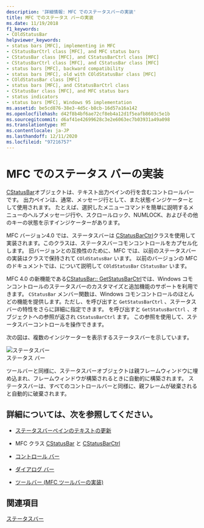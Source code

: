 ```yaml
---
description: '詳細情報: MFC でのステータスバーの実装'
title: MFC でのステータス バーの実装
ms.date: 11/19/2018
f1_keywords:
- COldStatusBar
helpviewer_keywords:
- status bars [MFC], implementing in MFC
- CStatusBarCtrl class [MFC], and MFC status bars
- CStatusBar class [MFC], and CStatusBarCtrl class [MFC]
- CStatusBarCtrl class [MFC], and CStatusBar class [MFC]
- status bars [MFC], backward compatibility
- status bars [MFC], old with COldStatusBar class [MFC]
- COldStatusBar class [MFC]
- status bars [MFC], and CStatusBarCtrl class
- CStatusBar class [MFC], and MFC status bars
- status indicators
- status bars [MFC], Windows 95 implementation
ms.assetid: be5cd876-38e3-4d5c-b8cb-16d57a16a142
ms.openlocfilehash: d42f8b4bf6ae72cf8eb4a12d1f5eafb8603c5e1b
ms.sourcegitcommit: d6af41e42699628c3e2e6063ec7b03931a49a098
ms.translationtype: MT
ms.contentlocale: ja-JP
ms.lasthandoff: 12/11/2020
ms.locfileid: "97216757"
---
```

# <a name="status-bar-implementation-in-mfc"></a>MFC でのステータス バーの実装

[CStatusBar](../mfc/reference/cstatusbar-class.md)オブジェクトは、テキスト出力ペインの行を含むコントロールバーです。 出力ペインは、通常、メッセージ行として、また状態インジケーターとして使用されます。 たとえば、選択したメニューコマンドを簡単に説明するメニューのヘルプメッセージ行や、スクロールロック、NUMLOCK、およびその他のキーの状態を示すインジケーターがあります。

MFC バージョン4.0 では、ステータスバーは [CStatusBarCtrl](../mfc/reference/cstatusbarctrl-class.md)クラスを使用して実装されます。このクラスは、ステータスバーコモンコントロールをカプセル化します。 旧バージョンとの互換性のために、MFC では、以前のステータスバーの実装はクラスで保持されて `COldStatusBar` います。 以前のバージョンの MFC のドキュメントでは、について説明して `COldStatusBar` `CStatusBar` います。

MFC 4.0 の新機能である[CStatusBar:: GetStatusBarCtrl](../mfc/reference/cstatusbar-class.md#getstatusbarctrl)では、Windows コモンコントロールのステータスバーのカスタマイズと追加機能のサポートを利用できます。 `CStatusBar` メンバー関数は、Windows コモンコントロールのほとんどの機能を提供します。ただし、を呼び出すと `GetStatusBarCtrl` 、ステータスバーの特性をさらに詳細に指定できます。 を呼び出すと `GetStatusBarCtrl` 、オブジェクトへの参照が返され `CStatusBarCtrl` ます。 この参照を使用して、ステータスバーコントロールを操作できます。

次の図は、複数のインジケーターを表示するステータスバーを示しています。

![ステータスバー](../mfc/media/vc37dy1.gif "ステータス バー") <br/>
ステータス バー

ツールバーと同様に、ステータスバーオブジェクトは親フレームウィンドウに埋め込まれ、フレームウィンドウが構築されるときに自動的に構築されます。 ステータスバーは、すべてのコントロールバーと同様に、親フレームが破棄されると自動的に破棄されます。

## <a name="what-do-you-want-to-know-more-about"></a>詳細については、次を参照してください。

- [ステータスバーペインのテキストの更新](../mfc/updating-the-text-of-a-status-bar-pane.md)

- MFC クラス [CStatusBar](../mfc/reference/cstatusbar-class.md) と [CStatusBarCtrl](../mfc/reference/cstatusbarctrl-class.md)

- [コントロール バー](../mfc/control-bars.md)

- [ダイアログ バー](../mfc/dialog-bars.md)

- [ツールバー (MFC ツールバーの実装)](../mfc/mfc-toolbar-implementation.md)

## <a name="see-also"></a>関連項目

[ステータスバー](../mfc/status-bars.md)
